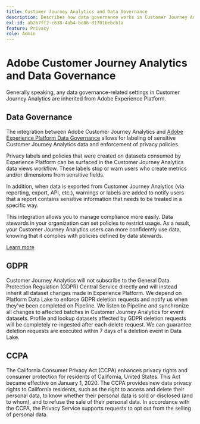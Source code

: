 ```yaml
---
title: Customer Journey Analytics and Data Governance
description: Describes how data governance works in Customer Journey Analytics.
exl-id: ab2b7ff2-c638-4ab4-bc86-d1701bebcb1a
feature: Privacy
role: Admin
---
```

# Adobe Customer Journey Analytics and Data Governance

Generally speaking, any data governance-related settings in Customer Journey Analytics are inherited from Adobe Experience Platform.

## Data Governance

The integration between Adobe Customer Journey Analytics and [Adobe Experience Platform Data Governance](https://experienceleague.adobe.com/docs/experience-platform/data-governance/home.html) allows for labeling of sensitive Customer Journey Analytics data and enforcement of privacy policies. 

Privacy labels and policies that were created on datasets consumed by Experience Platform can be surfaced in the Customer Journey Analytics data views workflow. These labels stop or warn users who create metrics and/or dimensions from sensitive fields. 

In addition, when data is exported from Customer Journey Analytics (via reporting, export, API, etc.), warnings or labels are added to notify users that a report contains sensitive information that needs to be treated in a specific way.

This integration allows you to manage compliance more easily. Data stewards in your organization can set policies to restrict usage. As a result, your Customer Journey Analytics users can more confidently use data, knowing that it complies with policies defined by data stewards. 

[Learn more](/help/data-views/data-governance.md)

## GDPR

Customer Journey Analytics will not subscribe to the General Data Protection Regulation (GDPR) Central Service directly and will instead inherit all dataset changes made in Experience Platform. We depend on Platform Data Lake to enforce GDPR deletion requests and notify us when they've been completed on Pipeline. We listen to Pipeline and synchronize all changes to affected batches in Customer Journey Analytics for event datasets. Profile and lookup datasets affected by GDPR deletion requests will be completely re-ingested after each delete request. We can guarantee deletion requests are executed within 7 days of a deletion event in Data Lake.

## CCPA

The California Consumer Privacy Act (CCPA) enhances privacy rights and consumer protection for residents of California, United States. This Act became effective on January 1, 2020.
The CCPA provides new data privacy rights to California residents, such as the right to access and delete their personal data, to know whether their personal data is sold or disclosed (and to whom), and to refuse the sale of their personal data.
In accordance with the CCPA, the Privacy Service supports requests to opt out from the selling of personal data.
